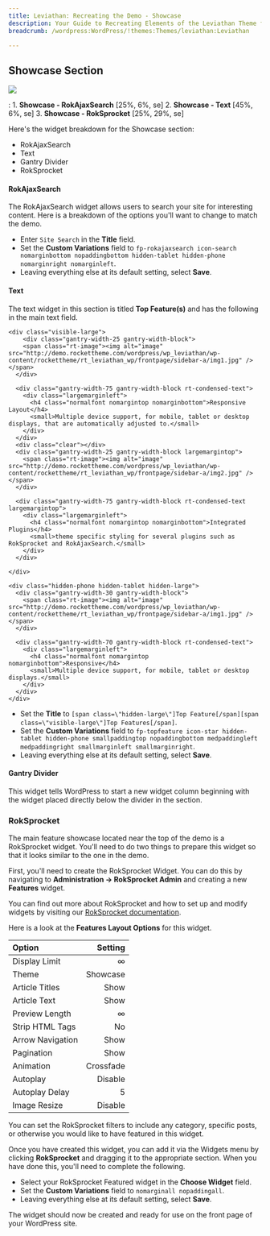 ```yaml
---
title: Leviathan: Recreating the Demo - Showcase
description: Your Guide to Recreating Elements of the Leviathan Theme for WordPress
breadcrumb: /wordpress:WordPress/!themes:Themes/leviathan:Leviathan

---
```


Showcase Section
-----
![][demo]

:   1. **Showcase - RokAjaxSearch** [25%, 6%, se]
	2. **Showcase - Text** [45%, 6%, se]
	3. **Showcase - RokSprocket** [25%, 29%, se]

Here's the widget breakdown for the Showcase section:

* RokAjaxSearch
* Text
* Gantry Divider
* RokSprocket

#### RokAjaxSearch
The RokAjaxSearch widget allows users to search your site for interesting content. Here is a breakdown of the options you'll want to change to match the demo.

* Enter `Site Search` in the **Title** field.
* Set the **Custom Variations** field to `fp-rokajaxsearch icon-search nomarginbottom nopaddingbottom hidden-tablet hidden-phone nomarginright nomarginleft`.
* Leaving everything else at its default setting, select **Save**.

#### Text
The text widget in this section is titled **Top Feature(s)** and has the following in the main text field.

~~~
<div class="visible-large">
    <div class="gantry-width-25 gantry-width-block">
    <span class="rt-image"><img alt="image" src="http://demo.rockettheme.com/wordpress/wp_leviathan/wp-content/rockettheme/rt_leviathan_wp/frontpage/sidebar-a/img1.jpg" /></span>
  </div>

  <div class="gantry-width-75 gantry-width-block rt-condensed-text">
    <div class="largemarginleft">
      <h4 class="normalfont nomargintop nomarginbottom">Responsive Layout</h4>
      <small>Multiple device support, for mobile, tablet or desktop displays, that are automatically adjusted to.</small>
    </div>
  </div>
  <div class="clear"></div> 
  <div class="gantry-width-25 gantry-width-block largemargintop">
    <span class="rt-image"><img alt="image" src="http://demo.rockettheme.com/wordpress/wp_leviathan/wp-content/rockettheme/rt_leviathan_wp/frontpage/sidebar-a/img2.jpg" /></span>
  </div>

  <div class="gantry-width-75 gantry-width-block rt-condensed-text largemargintop">
    <div class="largemarginleft">
      <h4 class="normalfont nomargintop nomarginbottom">Integrated Plugins</h4>
      <small>theme specific styling for several plugins such as RokSprocket and RokAjaxSearch.</small>
    </div>
  </div>  

</div>

<div class="hidden-phone hidden-tablet hidden-large">
  <div class="gantry-width-30 gantry-width-block">
    <span class="rt-image"><img alt="image" src="http://demo.rockettheme.com/wordpress/wp_leviathan/wp-content/rockettheme/rt_leviathan_wp/frontpage/sidebar-a/img1.jpg" /></span>
  </div>

  <div class="gantry-width-70 gantry-width-block rt-condensed-text">
    <div class="largemarginleft">
      <h4 class="normalfont nomargintop nomarginbottom">Responsive</h4>
      <small>Multiple device support, for mobile, tablet or desktop displays.</small>
    </div>
  </div>  
</div>                            
~~~

* Set the **Title** to `[span class=\"hidden-large\"]Top Feature[/span][span class=\"visible-large\"]Top Features[/span]`.
* Set the **Custom Variations** field to `fp-topfeature icon-star hidden-tablet hidden-phone smallpaddingtop nopaddingbottom medpaddingleft medpaddingright smallmarginleft smallmarginright`.
* Leaving everything else at its default setting, select **Save**.

#### Gantry Divider
This widget tells WordPress to start a new widget column beginning with the widget placed directly below the divider in the section.

### RokSprocket
The main feature showcase located near the top of the demo is a RokSprocket widget. You'll need to do two things to prepare this widget so that it looks similar to the one in the demo.

First, you'll need to create the RokSprocket Widget. You can do this by navigating to **Administration -> RokSprocket Admin** and creating a new **Features** widget. 

You can find out more about RokSprocket and how to set up and modify widgets by visiting our [RokSprocket documentation][roksprocket].

Here is a look at the **Features Layout Options** for this widget.

| Option           |   Setting |  
| :--------------- | --------: |  
| Display Limit    |         ∞ |  
| Theme            |  Showcase |  
| Article Titles   |      Show |  
| Article Text     |      Show |  
| Preview Length   |         ∞ |  
| Strip HTML Tags  |        No |  
| Arrow Navigation |      Show |  
| Pagination       |      Show |  
| Animation        | Crossfade |  
| Autoplay         |   Disable |  
| Autoplay Delay   |         5 |  
| Image Resize     |   Disable |  

You can set the RokSprocket filters to include any category, specific posts, or otherwise you would like to have featured in this widget.

Once you have created this widget, you can add it via the Widgets menu by clicking **RokSprocket** and dragging it to the appropriate section. When you have done this, you'll need to complete the following.

* Select your RokSprocket Featured widget in the **Choose Widget** field.
* Set the **Custom Variations** field to `nomarginall nopaddingall`.
* Leaving everything else at its default setting, select **Save**.

The widget should now be created and ready for use on the front page of your WordPress site.

[demo]: assets/demo_showcase.jpeg
[roksprocket]: ../../plugins/roksprocket/